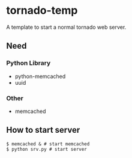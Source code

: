# tornado-temp
A template to start a normal tornado web server.

## Need

### Python Library

* python-memcached
* uuid

### Other

* memcached

## How to start server

```
$ memcached & # start memcached
$ python srv.py # start server
```
